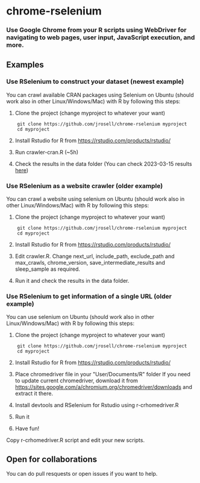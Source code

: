 # chrome-rselenium

### Use Google Chrome from your R scripts using WebDriver for navigating to web pages, user input, JavaScript execution, and more.

## Examples

### Use RSelenium to construct your dataset (newest example)

You can crawl available CRAN packages using Selenium on Ubuntu (should work also in other Linux/Windows/Mac) with R by following this steps:

1.  Clone the project (change myproject to whatever your want)

```{=html}
    git clone https://github.com/jrosell/chrome-rselenium myproject
    cd myproject
```
2.  Install Rstudio for R from <https://rstudio.com/products/rstudio/>

3.  Run crawler-cran.R (\~5h)

4.  Check the results in the data folder (You can check 2023-03-15 results [here](https://github.com/jrosell/chrome-rselenium/blob/master/data/crawled_cran_parsed.csv))

### Use RSelenium as a website crawler (older example)

You can crawl a website using selenium on Ubuntu (should work also in other Linux/Windows/Mac) with R by following this steps:

1.  Clone the project (change myproject to whatever your want)

```{=html}
    git clone https://github.com/jrosell/chrome-rselenium myproject
    cd myproject
```
2.  Install Rstudio for R from <https://rstudio.com/products/rstudio/>

3.  Edit crawler.R. Change next_url, include_path, exclude_path and max_crawls, chrome_version, save_intermediate_results and sleep_sample as required.

4.  Run it and check the results in the data folder.

### Use RSelenium to get information of a single URL (older example)

You can use selenium on Ubuntu (should work also in other Linux/Windows/Mac) with R by following this steps:

1.  Clone the project (change myproject to whatever your want)

```{=html}
    git clone https://github.com/jrosell/chrome-rselenium myproject
    cd myproject
```
2.  Install Rstudio for R from <https://rstudio.com/products/rstudio/>

3.  Place chromedriver file in your "User/Documents/R" folder If you need to update current chromedriver, download it from <https://sites.google.com/a/chromium.org/chromedriver/downloads> and extract it there.

4.  Install devtools and RSelenium for Rstudio using r-crhomedriver.R

5.  Run it

6.  Have fun!

Copy r-crhomedriver.R script and edit your new scripts.

## Open for collaborations

You can do pull resquests or open issues if you want to help.
